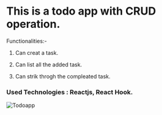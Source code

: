# This is a todo app with CRUD operation.

Functionalities:-

1. Can creat a task.

2. Can list all the added task.

3. Can strik throgh the compleated task.

### Used Technologies : Reactjs, React Hook.

![Todoapp](https://user-images.githubusercontent.com/83206716/116291708-88702400-a7b2-11eb-950d-32ec71783e06.png)




